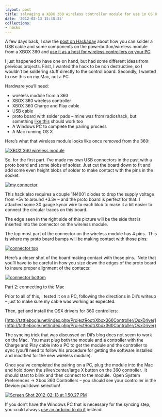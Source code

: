 ```yaml
---
layout: post
title: salvaging a XBOX 360 wireless controller module for use in OS X
date: '2012-02-13 15:48:35'
collections:
- hacks
---
```



A few days back, I saw the [post on Hackaday](http://hackaday.com/2012/02/03/reclaim-the-wireless-controller-module-from-a-broken-xbox-360/ "post on Hackaday") about how you can solder a USB cable and some components on the powerbutton/wireless module from a XBOX 360 and [use it as a host for wireless controllers on your PC](http://diru.org/wordpress/2011/03/wireless-xbox360-controller-on-a-pc-without-the-commercial-dongle/ "dil isi lib").

I just happened to have one on hand, but had some different ideas from previous projects. First, I wanted the hack to be non destructive, so I wouldn’t be soldering stuff directly to the control board. Secondly, I wanted to use this on my Mac, not a PC.

Hardware you’ll need:

- wireless module from a 360
- XBOX 360 wireless controller
- XBOX 360 Charge and Play cable
- USB cable
- proto board with solder pads – mine was from radioshack, but something [like this](http://www.sparkfun.com/products/8808) should work too
- A Windows PC to complete the pairing process
- A Mac running OS X

Here’s what that wireless module looks like once removed from the 360:

[![](https://i0.wp.com/res.cloudinary.com/thecase/image/upload/v1514683258/dsc_4799_wslheq.jpg?resize=300%2C200 "XBOX 360 wireless module")](https://i0.wp.com/res.cloudinary.com/thecase/image/upload/v1514683258/dsc_4799_wslheq.jpg)

So, for the first part. I’ve made my own USB connectors in the past with a proto board and some blobs of solder. Just cut the board down to fit and add some even height blobs of solder to make contact with the pins in the socket.

[![](https://i0.wp.com/res.cloudinary.com/thecase/image/upload/v1514683257/dsc_4801_mpyeo0.jpg?resize=300%2C200 "my connector")](https://i0.wp.com/res.cloudinary.com/thecase/image/upload/v1514683257/dsc_4801_mpyeo0.jpg)

This hack also requires a couple 1N4001 diodes to drop the supply voltage from +5v to around +3.3v – and the proto board is perfect for that. I attached some 30 gauge kynar wire to each blob to make it a bit easier to connect the circular traces on this board.

The edge seen in the right side of this picture will be the side that is inserted into the connector on the wireless module.

The top most part of the connector on the wireless module has 4 pins.  This is where my proto board bumps will be making contact with those pins:

[![](https://i0.wp.com/res.cloudinary.com/thecase/image/upload/v1514683259/dsc_4797_l3sv7i.jpg?resize=300%2C199 "connector top")](https://i0.wp.com/res.cloudinary.com/thecase/image/upload/v1514683259/dsc_4797_l3sv7i.jpg)

Here’s a closer shot of the board making contact with those pins.  Note that you’ll have to be careful in how you size down the edges of the proto board to insure proper alignment of the contacts:

[![](https://i1.wp.com/res.cloudinary.com/thecase/image/upload/v1514683256/dsc_4815_spp50h.jpg?resize=300%2C200 "connector bottom")](https://i1.wp.com/res.cloudinary.com/thecase/image/upload/v1514683256/dsc_4815_spp50h.jpg)

Part 2: connecting to the Mac

Prior to all of this, I tested it on a PC, following the directions in Dil’s writeup – just to make sure my cable was working as expected.

Then, get and install the OSX drivers for 360 controllers:

[http://tattiebogle.net/index.php/ProjectRoot/Xbox360Controller/OsxDriver](http://tattiebogle.net/index.php/ProjectRoot/Xbox360Controller/OsxDriver)

The syncing trick that was discussed on Dil’s blog does not seem to work on the Mac.  You must plug both the module and a controller with the Charge and Play cable into a PC to get the module and the controller to sync (you’ll need to follow his procedure for getting the software installed and modified for the new wireless module).

Once you’ve completed the pairing on a PC, plug the module into the Mac and hold down the silver/center/large X button on the 360 controller.  It should start to blink and then connect to the module.  Open System Preferences -> Xbox 360 Controllers – you should see your controller in the Device: pulldown selection!

[![](https://i1.wp.com/res.cloudinary.com/thecase/image/upload/v1514683255/screen-shot-2012-02-13-at-1-50-27-pm_z4f1rm.png?resize=604%2C337 "Screen Shot 2012-02-13 at 1.50.27 PM")](https://i1.wp.com/res.cloudinary.com/thecase/image/upload/v1514683255/screen-shot-2012-02-13-at-1-50-27-pm_z4f1rm.png)

If you don’t have the Windows PC that is necessary for the syncing step, you could always [use an arduino to do it](http://diru.org/wordpress/hacking/xbox-360-rf-module-arduino/) instead.


